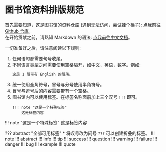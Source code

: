 # 图书馆资料排版规范

首先需要知道，这是图书馆的资料仓库 (遇到无法访问，尝试挂个梯子): [点我前往 Github 仓库](https://github.com/AmarokIce/LibraryOfGousa)。  
在开始贡献之前，请熟知 Markdown 的语法: [点我前往中文文档](https://markdown.com.cn/basic-syntax/)。

一切准备好之后，请注意阅读以下规则: 

1. 任何语句都需要句号收尾。
2. 不同语言类型之间需要使用空格隔开，如中文，英语，数字。例如:  
   ```markdown
   这是 1 段带有 English 的段落。
   ```
3. 统一使用全角符号，冒号与分号使用半角符号。
4. 冒号与逗号后的内容需要带有一个空格。
5. 图书馆内可以使用标签。在标签名称面前加上三个叹号 `!!!` 即可。
    ```
    !!! note "这是一个特殊标签"
        这是标签内容
    ```

!!! note "这是一个特殊标签"
    这是标签内容

??? abstract "全部可用标签"
    \* 将叹号改为问号 `???` 可以创建折叠的标签。
    !!! note
    !!! abstract
    !!! info
    !!! tip
    !!! success
    !!! question
    !!! warning
    !!! failure
    !!! danger
    !!! bug
    !!! example
    !!! quote













